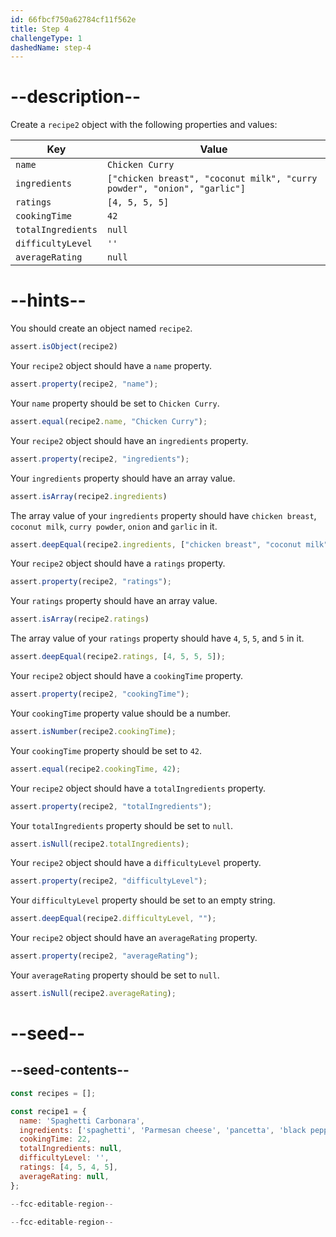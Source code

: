 ```yaml
---
id: 66fbcf750a62784cf11f562e
title: Step 4
challengeType: 1
dashedName: step-4
---
```


# --description--

Create a `recipe2` object with the following properties and values:

| Key | Value   |
| ----------- | ------- |
| `name`       | `Chicken Curry` |
| `ingredients`       | `["chicken breast", "coconut milk", "curry powder", "onion", "garlic"]` |
| `ratings`    | `[4, 5, 5, 5]`   |
| `cookingTime`       | `42` |
| `totalIngredients`   | `null`   |
| `difficultyLevel`   | `''`   |
| `averageRating`   | `null`   |

# --hints--

You should create an object named `recipe2`.

```js
assert.isObject(recipe2)
```

Your `recipe2` object should have a `name` property.

```js
assert.property(recipe2, "name");
```

Your `name` property should be set to `Chicken Curry`.

```js
assert.equal(recipe2.name, "Chicken Curry");
```

Your `recipe2` object should have an `ingredients` property.

```js
assert.property(recipe2, "ingredients");
```

Your `ingredients` property should have an array value.

```js
assert.isArray(recipe2.ingredients)
```

The array value of your `ingredients` property should have `chicken breast`, `coconut milk`, `curry powder`, `onion` and `garlic` in it.

```js
assert.deepEqual(recipe2.ingredients, ["chicken breast", "coconut milk", "curry powder", "onion", "garlic"]);
```

Your `recipe2` object should have a `ratings` property.

```js
assert.property(recipe2, "ratings");
```

Your `ratings` property should have an array value.

```js
assert.isArray(recipe2.ratings)
```

The array value of your `ratings` property should have `4`, `5`, `5`, and `5` in it.

```js
assert.deepEqual(recipe2.ratings, [4, 5, 5, 5]);
```

Your `recipe2` object should have a `cookingTime` property.

```js
assert.property(recipe2, "cookingTime");
```

Your `cookingTime` property value should be a number.

```js
assert.isNumber(recipe2.cookingTime);
```

Your `cookingTime` property should be set to `42`.

```js
assert.equal(recipe2.cookingTime, 42);
```

Your `recipe2` object should have a `totalIngredients` property.

```js
assert.property(recipe2, "totalIngredients");
```

Your `totalIngredients` property should be set to `null`.

```js
assert.isNull(recipe2.totalIngredients);
```

Your `recipe2` object should have a `difficultyLevel` property.

```js
assert.property(recipe2, "difficultyLevel");
```

Your `difficultyLevel` property should be set to an empty string.

```js
assert.deepEqual(recipe2.difficultyLevel, "");
```

Your `recipe2` object should have an `averageRating` property.

```js
assert.property(recipe2, "averageRating");
```

Your `averageRating` property should be set to `null`.

```js
assert.isNull(recipe2.averageRating);
```

# --seed--

## --seed-contents--

```js
const recipes = [];

const recipe1 = {
  name: 'Spaghetti Carbonara',
  ingredients: ['spaghetti', 'Parmesan cheese', 'pancetta', 'black pepper'],
  cookingTime: 22,
  totalIngredients: null,
  difficultyLevel: '',
  ratings: [4, 5, 4, 5],
  averageRating: null,
};

--fcc-editable-region--

--fcc-editable-region--
```
